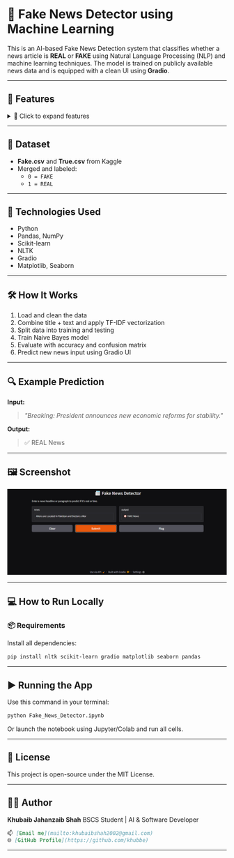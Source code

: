 # 📰 Fake News Detector using Machine Learning

This is an AI-based Fake News Detection system that classifies whether a news article is **REAL** or **FAKE** using Natural Language Processing (NLP) and machine learning techniques. The model is trained on publicly available news data and is equipped with a clean UI using **Gradio**.

---

## 🚀 Features

<details>

<summary>📌 Click to expand features</summary>

- ✅ Cleans and preprocesses news data (removes stopwords, symbols, etc.)
- ✅ Uses **TF-IDF Vectorizer** to convert text into numerical features
- ✅ Trained on **Naive Bayes Classifier** for high accuracy
- ✅ Has a **Gradio-based Web UI** for real-time predictions
- ✅ Includes visualization with **confusion matrix**

</details>

---

## 📂 Dataset

- **Fake.csv** and **True.csv** from Kaggle
- Merged and labeled:
  - `0 = FAKE`
  - `1 = REAL`

---

## 🧠 Technologies Used

- Python
- Pandas, NumPy
- Scikit-learn
- NLTK
- Gradio
- Matplotlib, Seaborn

---

## 🛠 How It Works

1. Load and clean the data  
2. Combine title + text and apply TF-IDF vectorization  
3. Split data into training and testing  
4. Train Naive Bayes model  
5. Evaluate with accuracy and confusion matrix  
6. Predict new news input using Gradio UI

---

## 🔍 Example Prediction

**Input:**  
> _"Breaking: President announces new economic reforms for stability."_

**Output:**  
> ✅ REAL News

---

## 🖼️ Screenshot

![Gradio UI](UI.PNG)

---

## 💻 How to Run Locally

### 📦 Requirements

Install all dependencies:
```bash
pip install nltk scikit-learn gradio matplotlib seaborn pandas
```

---

## ▶️ Running the App
Use this command in your terminal:
```bash
python Fake_News_Detector.ipynb
```
Or launch the notebook using Jupyter/Colab and run all cells.

--- 

## 📜 License
This project is open-source under the MIT License.

---

## 👨‍💻 Author

**Khubaib Jahanzaib Shah**
BSCS Student | AI & Software Developer

```markdown
📫 [Email me](mailto:khubaibshah2002@gmail.com)
🌐 [GitHub Profile](https://github.com/khubbe)
```

---